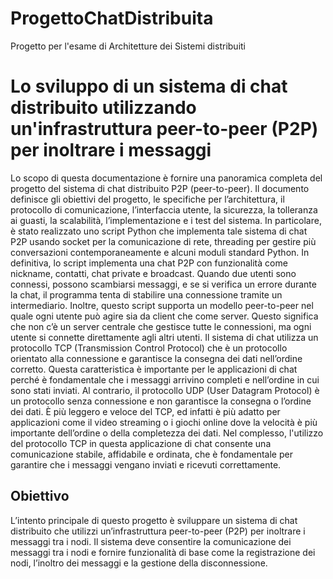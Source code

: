 # ProgettoChatDistribuita
Progetto per l'esame di Architetture dei Sistemi distribuiti

# Lo sviluppo di un sistema di chat distribuito utilizzando un'infrastruttura peer-to-peer (P2P) per inoltrare i messaggi
Lo scopo di questa documentazione è fornire una panoramica completa del progetto del sistema di chat distribuito P2P (peer-to-peer). Il documento definisce gli obiettivi del progetto, le specifiche per
l’architettura, il protocollo di comunicazione, l’interfaccia utente, la sicurezza, la tolleranza ai guasti, la scalabilità, l’implementazione e i test del sistema. In particolare, è stato realizzato uno script Python che implementa tale sistema di chat P2P usando socket per la comunicazione di rete, threading per gestire più conversazioni contemporaneamente e alcuni moduli standard Python. In definitiva, lo script implementa una chat P2P con funzionalità come nickname, contatti, chat private e broadcast. Quando due utenti sono connessi, possono scambiarsi messaggi, e se si verifica un errore durante la chat, il programma tenta di stabilire una connessione tramite un intermediario. Inoltre, questo script supporta un modello peer-to-peer nel quale ogni utente può agire sia da client che come server. Questo significa che non c’è un server centrale che gestisce tutte le connessioni, ma ogni utente si connette direttamente agli altri utenti. Il sistema di chat utilizza un protocollo TCP (Transmission Control Protocol) che è un protocollo orientato alla connessione e garantisce la consegna dei dati nell’ordine corretto. Questa caratteristica è importante per le applicazioni di chat perché è fondamentale che i messaggi arrivino completi e nell’ordine in cui sono stati inviati. Al contrario, il protocollo UDP (User Datagram Protocol) è un protocollo senza connessione e non garantisce la consegna o l’ordine dei dati. È più leggero e veloce del TCP, ed infatti è più adatto per applicazioni come il video streaming o i giochi online dove la velocità è più importante dell’ordine o della completezza dei dati. Nel complesso, l'utilizzo del protocollo TCP in questa applicazione di chat consente una comunicazione stabile, affidabile e ordinata, che è fondamentale per garantire che i messaggi vengano inviati e ricevuti correttamente.

## Obiettivo
L’intento principale di questo progetto è sviluppare un sistema di chat distribuito che utilizzi un’infrastruttura peer-to-peer (P2P) per inoltrare i messaggi tra i nodi. Il sistema deve consentire la comunicazione dei messaggi tra i nodi e fornire funzionalità di base come la registrazione dei nodi, l’inoltro dei messaggi e la gestione della disconnessione.


